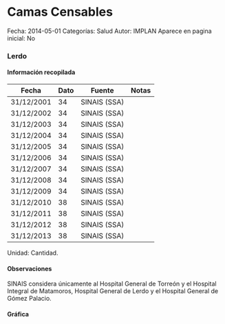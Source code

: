 Camas Censables
=====

Fecha: 2014-05-01
Categorías: Salud
Autor: IMPLAN
Aparece en pagina inicial: No

### Lerdo

<!-- break -->

#### Información recopilada

<table class="table table-hover table-bordered matriz">
  <thead>
    <tr><th>Fecha</th><th>Dato</th><th>Fuente</th><th>Notas</th></tr>
  </thead>
  <tbody>
    <tr><td class="centrado">31/12/2001</td><td class="derecha">34</td><td>SINAIS (SSA)</td><td></td></tr>
    <tr><td class="centrado">31/12/2002</td><td class="derecha">34</td><td>SINAIS (SSA)</td><td></td></tr>
    <tr><td class="centrado">31/12/2003</td><td class="derecha">34</td><td>SINAIS (SSA)</td><td></td></tr>
    <tr><td class="centrado">31/12/2004</td><td class="derecha">34</td><td>SINAIS (SSA)</td><td></td></tr>
    <tr><td class="centrado">31/12/2005</td><td class="derecha">34</td><td>SINAIS (SSA)</td><td></td></tr>
    <tr><td class="centrado">31/12/2006</td><td class="derecha">34</td><td>SINAIS (SSA)</td><td></td></tr>
    <tr><td class="centrado">31/12/2007</td><td class="derecha">34</td><td>SINAIS (SSA)</td><td></td></tr>
    <tr><td class="centrado">31/12/2008</td><td class="derecha">34</td><td>SINAIS (SSA)</td><td></td></tr>
    <tr><td class="centrado">31/12/2009</td><td class="derecha">34</td><td>SINAIS (SSA)</td><td></td></tr>
    <tr><td class="centrado">31/12/2010</td><td class="derecha">38</td><td>SINAIS (SSA)</td><td></td></tr>
    <tr><td class="centrado">31/12/2011</td><td class="derecha">38</td><td>SINAIS (SSA)</td><td></td></tr>
    <tr><td class="centrado">31/12/2012</td><td class="derecha">38</td><td>SINAIS (SSA)</td><td></td></tr>
    <tr><td class="centrado">31/12/2013</td><td class="derecha">38</td><td>SINAIS (SSA)</td><td></td></tr>
  </tbody>
</table>

Unidad: Cantidad.

#### Observaciones

SINAIS considera únicamente al Hospital General de Torreón y el Hospital Integral de Matamoros, Hospital General de Lerdo y el Hospital General de Gómez Palacio.

#### Gráfica

<div id="Morrisilhwqbgz" class="grafica"></div>
  <script>
  new Morris.Line({
    element: 'Morrisilhwqbgz',
    data: [
      { fecha: '2001-12-31', dato: 34 },
      { fecha: '2002-12-31', dato: 34 },
      { fecha: '2003-12-31', dato: 34 },
      { fecha: '2004-12-31', dato: 34 },
      { fecha: '2005-12-31', dato: 34 },
      { fecha: '2006-12-31', dato: 34 },
      { fecha: '2007-12-31', dato: 34 },
      { fecha: '2008-12-31', dato: 34 },
      { fecha: '2009-12-31', dato: 34 },
      { fecha: '2010-12-31', dato: 38 },
      { fecha: '2011-12-31', dato: 38 },
      { fecha: '2012-12-31', dato: 38 },
      { fecha: '2013-12-31', dato: 38 }
    ],
    xkey: 'fecha',
    ykeys: ['dato'],
    labels: ['Dato'],
    lineColors: ['#FF5B02'],
    xLabelFormat: function(d) {
      return d.getDate()+'/'+(d.getMonth()+1)+'/'+d.getFullYear();
    },
    dateFormat: function (ts) {
      var d = new Date(ts);
      return d.getDate() + '/' + (d.getMonth() + 1) + '/' + d.getFullYear();
    }
  });
  </script>
